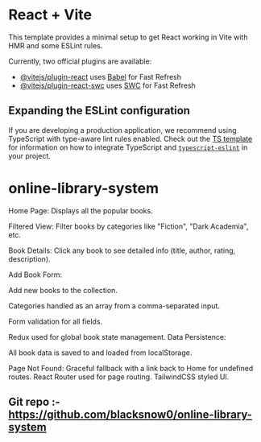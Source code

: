 # React + Vite

This template provides a minimal setup to get React working in Vite with HMR and some ESLint rules.

Currently, two official plugins are available:

- [@vitejs/plugin-react](https://github.com/vitejs/vite-plugin-react/blob/main/packages/plugin-react) uses [Babel](https://babeljs.io/) for Fast Refresh
- [@vitejs/plugin-react-swc](https://github.com/vitejs/vite-plugin-react/blob/main/packages/plugin-react-swc) uses [SWC](https://swc.rs/) for Fast Refresh

## Expanding the ESLint configuration

If you are developing a production application, we recommend using TypeScript with type-aware lint rules enabled. Check out the [TS template](https://github.com/vitejs/vite/tree/main/packages/create-vite/template-react-ts) for information on how to integrate TypeScript and [`typescript-eslint`](https://typescript-eslint.io) in your project.

# online-library-system

Home Page: Displays all the popular books.

Filtered View: Filter books by categories like "Fiction", "Dark Academia", etc.

Book Details: Click any book to see detailed info (title, author, rating, description).

Add Book Form:

Add new books to the collection.

Categories handled as an array from a comma-separated input.

Form validation for all fields.

Redux used for global book state management.
Data Persistence:

All book data is saved to and loaded from localStorage.

Page Not Found: Graceful fallback with a link back to Home for undefined routes.
React Router used for page routing.
TailwindCSS styled UI.

## Git repo :- https://github.com/blacksnow0/online-library-system

